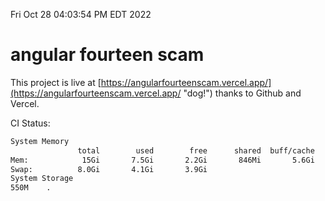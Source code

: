 Fri Oct 28 04:03:54 PM EDT 2022

# angular fourteen scam


This project is live at [https://angularfourteenscam.vercel.app/](https://angularfourteenscam.vercel.app/ "dog!") thanks to Github and Vercel.

CI Status: 

```bash
System Memory
               total        used        free      shared  buff/cache   available
Mem:            15Gi       7.5Gi       2.2Gi       846Mi       5.6Gi       6.6Gi
Swap:          8.0Gi       4.1Gi       3.9Gi
System Storage
550M	.
```
